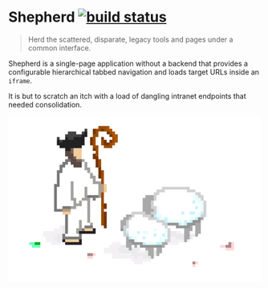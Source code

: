 # Shepherd [![build status](https://travis-ci.org/famousgarkin/shepherd.svg)](https://travis-ci.org/famousgarkin/shepherd)

> Herd the scattered, disparate, legacy tools and pages under a common interface.

Shepherd is a single-page application without a backend that provides a configurable hierarchical tabbed navigation and loads target URLs inside an `iframe`.

It is but to scratch an itch with a load of dangling intranet endpoints that needed consolidation.

![](shepherd.png)
